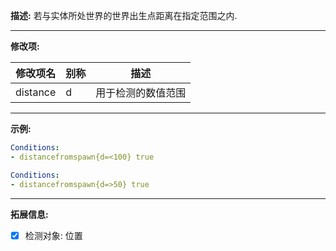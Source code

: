 **描述:** 若与实体所处世界的世界出生点距离在指定范围之内.

---

**修改项:**

| 修改项名  | 别称           | 描述                      |
| --------- | -------------- | ------------------------- |
| distance | d | 用于检测的数值范围 |

---

**示例:**

```yaml
Conditions:
- distancefromspawn{d=<100} true
```

```yaml
Conditions:
- distancefromspawn{d=>50} true
```

---

**拓展信息:**

- [x] 检测对象: 位置